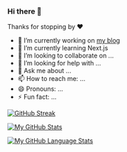 ### Hi there 👋

Thanks for stopping by ❤️

- 🔭 I’m currently working on [my blog](https://blog.arctech.me)
- 🌱 I’m currently learning Next.js
- 👯 I’m looking to collaborate on ...
- 🤔 I’m looking for help with ...
- 💬 Ask me about ...
- 📫 How to reach me: ...
- 😄 Pronouns: ...
- ⚡ Fun fact: ...

<!--
**acheddir/acheddir** is a ✨ _special_ ✨ repository because its `README.md` (this file) appears on your GitHub profile.
-->

[![GitHub Streak](http://github-readme-streak-stats.herokuapp.com?user=acheddir&theme=light&background=ffffff)](https://git.io/streak-stats)

[![My GitHub Stats](https://github-readme-stats.vercel.app/api/?username=acheddir&count_private=true&theme=default&showicons=true)](https://github.com/anuraghazra/github-readme-stats)

[![My GitHub Language Stats](https://github-readme-stats.vercel.app/api/top-langs/?username=acheddir&layout=compact&langs_count=5&theme=default)](https://github.com/anuraghazra/github-readme-stats)

<img src="https://komarev.com/ghpvc/?username=acheddir&style=flat-square&color=blue" alt=""/>
